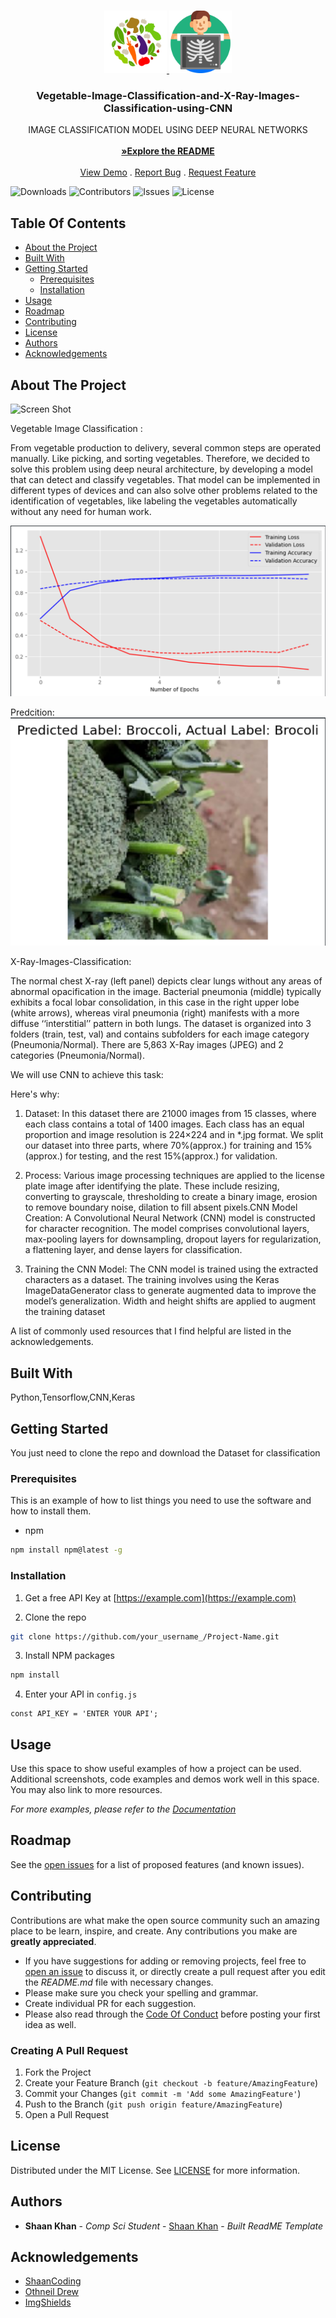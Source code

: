 <br/>
<p align="center">
  <a href="https://github.com/ShaanCoding/ReadME-Generator">
    <img src="veg.png" alt="Logo" width="100" height="100">
    <img src="x-ray.png" alt="Logo" width="100" height="100">
  </a>

  <h3 align="center">Vegetable-Image-Classification-and-X-Ray-Images-Classification-using-CNN</h3>

  <p align="center">
    IMAGE CLASSIFICATION MODEL USING DEEP NEURAL NETWORKS 
    <br/>
    <br/>
    <a href="https://github.com/Arijeet04/Vegetable-Image-Classification-and-X-Ray-Images-Classification-using-CNN"><strong>»Explore the README</strong></a>
    <br/>
    <br/>
    <a href="https://github.com/Arijeet04/Vegetable-Image-Classification-and-X-Ray-Images-Classification-using-CNN">View Demo</a>
    .
    <a href="https://github.com/Arijeet04/Vegetable-Image-Classification-and-X-Ray-Images-Classification-using-CNN">Report Bug</a>
    .
    <a href="https://github.com/Arijeet04/Vegetable-Image-Classification-and-X-Ray-Images-Classification-using-CNN">Request Feature</a>
  </p>
</p>

![Downloads](https://img.shields.io/github/downloads/ShaanCoding/ReadME-Generator/total) ![Contributors](https://img.shields.io/github/contributors/ShaanCoding/ReadME-Generator?color=dark-green) ![Issues](https://img.shields.io/github/issues/ShaanCoding/ReadME-Generator) ![License](https://img.shields.io/github/license/ShaanCoding/ReadME-Generator) 

## Table Of Contents

* [About the Project](#about-the-project)
* [Built With](#built-with)
* [Getting Started](#getting-started)
  * [Prerequisites](#prerequisites)
  * [Installation](#installation)
* [Usage](#usage)
* [Roadmap](#roadmap)
* [Contributing](#contributing)
* [License](#license)
* [Authors](#authors)
* [Acknowledgements](#acknowledgements)

## About The Project

![Screen Shot](images/screenshot.png)

Vegetable Image Classification :

From vegetable production to delivery, several common steps are operated manually. Like picking, and sorting vegetables. Therefore, we decided to solve this problem using deep neural architecture, by developing a model that can detect and classify vegetables. That model can be implemented in different types of devices and can also solve other problems related to the identification of vegetables, like labeling the vegetables automatically without any need for human work.

![Screen Shot](accuracy.png)

Predcition:
![Screen Shot](prediction.png)

X-Ray-Images-Classification:

The normal chest X-ray (left panel) depicts clear lungs without any areas of abnormal opacification in the image. Bacterial pneumonia (middle) typically exhibits a focal lobar consolidation, in this case in the right upper lobe (white arrows), whereas viral pneumonia (right) manifests with a more diffuse ‘‘interstitial’’ pattern in both lungs. The dataset is organized into 3 folders (train, test, val) and contains subfolders for each image category (Pneumonia/Normal). There are 5,863 X-Ray images (JPEG) and 2 categories (Pneumonia/Normal). 

We will use CNN to achieve this task: 

Here's why:

 1) Dataset: In this dataset there are 21000 images from 15 classes, where each class contains a total of 1400 images. Each class has an equal proportion and image resolution is 224×224 and in *.jpg format. We split our dataset into three parts, where 70%(approx.) for training and 15%(approx.) for testing, and the rest 15%(approx.) for validation. 

 2) Process: Various image processing techniques are applied to the license plate image after identifying the plate. These include resizing, converting to grayscale, thresholding to create a binary image, erosion to remove boundary noise, dilation to fill absent pixels.CNN Model Creation: A Convolutional Neural Network (CNN) model is constructed for character recognition. The model comprises convolutional layers, max-pooling layers for downsampling, dropout layers for regularization, a flattening layer, and dense layers for classification. 

 3)  Training the CNN Model: The CNN model is trained using the extracted characters as a dataset. The training involves using the Keras ImageDataGenerator class to generate augmented data to improve the model’s generalization. Width and height shifts are applied to augment the training dataset


A list of commonly used resources that I find helpful are listed in the acknowledgements.

## Built With

Python,Tensorflow,CNN,Keras

## Getting Started

You just need to clone the repo and download the Dataset for classification

### Prerequisites

This is an example of how to list things you need to use the software and how to install them.

* npm

```sh
npm install npm@latest -g
```

### Installation

1. Get a free API Key at [https://example.com](https://example.com)

2. Clone the repo

```sh
git clone https://github.com/your_username_/Project-Name.git
```

3. Install NPM packages

```sh
npm install
```

4. Enter your API in `config.js`

```JS
const API_KEY = 'ENTER YOUR API';
```

## Usage

Use this space to show useful examples of how a project can be used. Additional screenshots, code examples and demos work well in this space. You may also link to more resources.

_For more examples, please refer to the [Documentation](https://example.com)_

## Roadmap

See the [open issues](https://github.com/ShaanCoding/ReadME-Generator/issues) for a list of proposed features (and known issues).

## Contributing

Contributions are what make the open source community such an amazing place to be learn, inspire, and create. Any contributions you make are **greatly appreciated**.
* If you have suggestions for adding or removing projects, feel free to [open an issue](https://github.com/ShaanCoding/ReadME-Generator/issues/new) to discuss it, or directly create a pull request after you edit the *README.md* file with necessary changes.
* Please make sure you check your spelling and grammar.
* Create individual PR for each suggestion.
* Please also read through the [Code Of Conduct](https://github.com/ShaanCoding/ReadME-Generator/blob/main/CODE_OF_CONDUCT.md) before posting your first idea as well.

### Creating A Pull Request

1. Fork the Project
2. Create your Feature Branch (`git checkout -b feature/AmazingFeature`)
3. Commit your Changes (`git commit -m 'Add some AmazingFeature'`)
4. Push to the Branch (`git push origin feature/AmazingFeature`)
5. Open a Pull Request

## License

Distributed under the MIT License. See [LICENSE](https://github.com/ShaanCoding/ReadME-Generator/blob/main/LICENSE.md) for more information.

## Authors

* **Shaan Khan** - *Comp Sci Student* - [Shaan Khan](https://github.com/ShaanCoding/) - *Built ReadME Template*

## Acknowledgements

* [ShaanCoding](https://github.com/ShaanCoding/)
* [Othneil Drew](https://github.com/othneildrew/Best-README-Template)
* [ImgShields](https://shields.io/)
